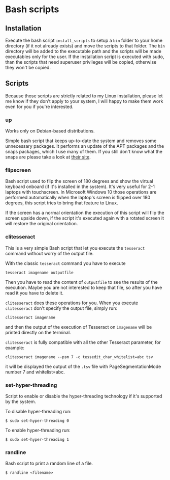 # Bash scripts

## Installation

Execute the bash script `install_scripts` to setup a `bin` folder to your home
directory (if it not already exists) and move the scripts to that folder.
The `bin` directory will be added to the executable path and
the scripts will be made executables only for the user. If the installation
script is executed with sudo, than the scripts that need superuser privileges
will be copied, otherwise they won't be copied.

## Scripts

Because those scripts are strictly related to my Linux installation, please let me know if they
don't apply to your system, I will happy to make them work even for you if you're interested.

### up

Works only on Debian-based distributions.

Simple bash script that keeps up-to-date the system and removes some
unnecessary packages. It performs an update of the APT packages and the snaps
packages, which I use many of them. If you still don't know what the snaps are
please take a look at [their site](https://snapcraft.io/).

### flipscreen

Bash script used to flip the screen of 180 degrees and show the virtual
keyboard onboard (if it's installed in the system). It's very useful for 2-1
laptops with touchscreen. In Microsoft Windows 10 those operations are
performed automatically when the laptop's screen is flipped over 180 degrees,
this script tries to bring that feature to Linux.

If the screen has a normal orientation the execution of this script will flip
the screen upside down, if the script it's executed again with a rotated
screen it will restore the original orientation.

### clitesseract

This is a very simple Bash script that let you execute the `tesseract` command
without worry of the output file.

With the classic `tesseract` command you have to execute

    tesseract imagename outputfile

Then you have to read the content of `outputfile` to see the results of the
execution. Maybe you are not interested to keep that file, so after you have
read it you have to delete it.

`clitesseract` does these operations for you. When you execute `clitesseract`
don't specify the output file, simply run:

    clitesseract imagename

and then the output of the execution of Tesseract on `imagename` will be
printed directly on the terminal.

`clitesseract` is fully compatible with all the other Tesseract parameter, for
example:

    clitesseract imagename --psm 7 -c tessedit_char_whitelist=abc tsv

it will be displayed the output of the `.tsv` file with PageSegmentationMode
number 7 and whitelist=abc.

### set-hyper-threading

Script to enable or disable the hyper-threading technology if it's supported
by the system.

To disable hyper-threading run:

    $ sudo set-hyper-threading 0

To enable hyper-threading run:

    $ sudo set-hyper-threading 1

### randline

Bash script to print a random line of a file.

    $ randline <filename>
